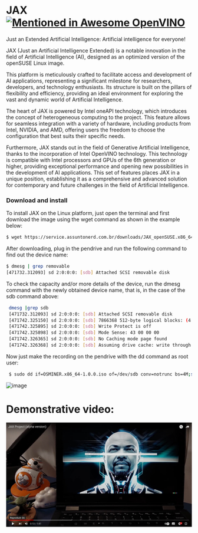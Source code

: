 # JAX  [![Mentioned in Awesome OpenVINO](https://awesome.re/mentioned-badge-flat.svg)](https://github.com/openvinotoolkit/awesome-openvino)

Just an Extended Artificial Intelligence: Artificial intelligence for everyone!

JAX (Just an Artificial Intelligence Extended) is a notable innovation in the field of Artificial Intelligence (AI), designed as an optimized version of the openSUSE Linux image.

This platform is meticulously crafted to facilitate access and development of AI applications, representing a significant milestone for researchers, developers, and technology enthusiasts. Its structure is built on the pillars of flexibility and efficiency, providing an ideal environment for exploring the vast and dynamic world of Artificial Intelligence.

The heart of JAX is powered by Intel oneAPI technology, which introduces the concept of heterogeneous computing to the project. This feature allows for seamless integration with a variety of hardware, including products from Intel, NVIDIA, and AMD, offering users the freedom to choose the configuration that best suits their specific needs. 

Furthermore, JAX stands out in the field of Generative Artificial Intelligence, thanks to the incorporation of Intel OpenVINO technology. This technology is compatible with Intel processors and GPUs of the 6th generation or higher, providing exceptional performance and opening new possibilities in the development of AI applications. This set of features places JAX in a unique position, establishing it as a comprehensive and advanced solution for contemporary and future challenges in the field of Artificial Intelligence.

### Download and install 

To install JAX on the Linux platform, just open the terminal and first download the image using the wget command as shown in the example below:

``` bash
$ wget https://service.assuntonerd.com.br/downloads/JAX_openSUSE.x86_64-1.15.5-Build-alpha-v0.903.iso

```

After downloading, plug in the pendrive and run the following command to find out the device name:

 ``` bash
 $ dmesg | grep removable
 [471732.312093] sd 2:0:0:0: [sdb] Attached SCSI removable disk

``` 

To check the capacity and/or more details of the device, run the dmesg command with the newly obtained device name, that is, in the case of the sdb command above:

``` bash
 dmesg |grep sdb
 [471732.312093] sd 2:0:0:0: [sdb] Attached SCSI removable disk
 [471742.325150] sd 2:0:0:0: [sdb] 7866368 512-byte logical blocks: (4.03 GB/3.75 GiB)
 [471742.325895] sd 2:0:0:0: [sdb] Write Protect is off
 [471742.325898] sd 2:0:0:0: [sdb] Mode Sense: 43 00 00 00
 [471742.326365] sd 2:0:0:0: [sdb] No Caching mode page found
 [471742.326368] sd 2:0:0:0: [sdb] Assuming drive cache: write through

 ```

Now just make the recording on the pendrive with the dd command as root user:

``` bash
 $ sudo dd if=OSMINER.x86_64-1.0.0.iso of=/dev/sdb conv=notrunc bs=4M;sync

```
 
![image](https://github.com/cabelo/jax/assets/675645/0113db17-98b0-4f3b-9e44-38e8c3ad3376)

# Demonstrative video:
[![image](image/jax-demo-alpha-001.jpg)](https://www.youtube.com/watch?v=Nt020MmX_00)




